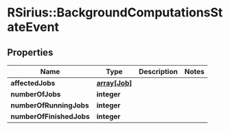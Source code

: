 # RSirius::BackgroundComputationsStateEvent


## Properties
Name | Type | Description | Notes
------------ | ------------- | ------------- | -------------
**affectedJobs** | [**array[Job]**](Job.md) |  | 
**numberOfJobs** | **integer** |  | 
**numberOfRunningJobs** | **integer** |  | 
**numberOfFinishedJobs** | **integer** |  | 



